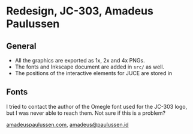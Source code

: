 # Redesign, JC-303, Amadeus Paulussen
## General
* All the graphics are exported as 1x, 2x and 4x PNGs.
* The fonts and Inkscape document are added in `src/` as well.
* The positions of the interactive elements for JUCE are stored in 

## Fonts
I tried to contact the author of the Omegle font used for the JC-303 logo, but I was never able to reach them. Not sure if this is a problem?

[amadeuspaulussen.com](https://amadeuspaulussen.com), [amadeus@paulussen.id](mailto:amadeus@paulussen.id)
